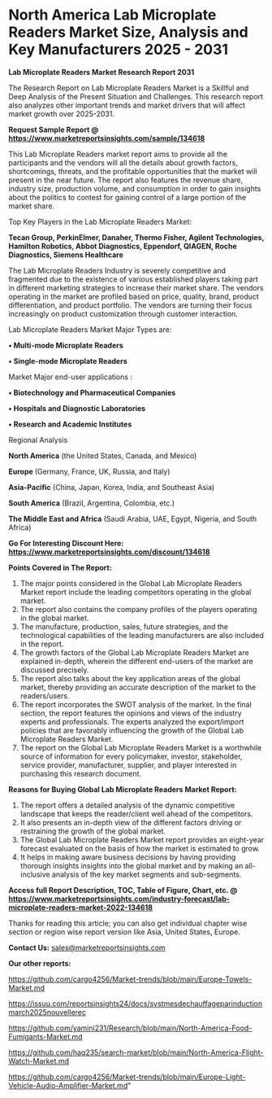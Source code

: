 # North America Lab Microplate Readers Market Size, Analysis and Key Manufacturers 2025 - 2031

<strong>Lab Microplate Readers Market Research Report 2031</strong>

The Research Report on Lab Microplate Readers Market is a Skillful and Deep Analysis of the Present Situation and Challenges. This research report also analyzes other important trends and market drivers that will affect market growth over 2025-2031.

<strong>Request Sample Report @ <a href=https://www.marketreportsinsights.com/sample/134618>https://www.marketreportsinsights.com/sample/134618</a></strong>

This Lab Microplate Readers market report aims to provide all the participants and the vendors will all the details about growth factors, shortcomings, threats, and the profitable opportunities that the market will present in the near future. The report also features the revenue share, industry size, production volume, and consumption in order to gain insights about the politics to contest for gaining control of a large portion of the market share.

Top Key Players in the Lab Microplate Readers Market:

<strong>Tecan Group, PerkinElmer, Danaher, Thermo Fisher, Agilent Technologies, Hamilton Robotics, Abbot Diagnostics, Eppendorf, QIAGEN, Roche Diagnostics, Siemens Healthcare</strong>

The Lab Microplate Readers Industry is severely competitive and fragmented due to the existence of various established players taking part in different marketing strategies to increase their market share. The vendors operating in the market are profiled based on price, quality, brand, product differentiation, and product portfolio. The vendors are turning their focus increasingly on product customization through customer interaction.

Lab Microplate Readers Market Major Types are:

<strong>• Multi-mode Microplate Readers

• Single-mode Microplate Readers</strong>

Market Major end-user applications :

<strong>• Biotechnology and Pharmaceutical Companies

• Hospitals and Diagnostic Laboratories

• Research and Academic Institutes</strong>

Regional Analysis

</u><strong><b>North America</b></strong> (the United States, Canada, and Mexico)

<strong><b>Europe </b></strong>(Germany, France, UK, Russia, and Italy)

<strong><b>Asia-Pacific</b></strong> (China, Japan, Korea, India, and Southeast Asia)

<strong><b>South America</b></strong> (Brazil, Argentina, Colombia, etc.)

<strong><b>The Middle East and Africa</b></strong> (Saudi Arabia, UAE, Egypt, Nigeria, and South Africa)

<strong>Go For Interesting Discount Here: <a href=https://www.marketreportsinsights.com/discount/134618>https://www.marketreportsinsights.com/discount/134618</a></strong>

<strong>Points Covered in The Report:</strong>
<ol>
  <li>The major points considered in the Global Lab Microplate Readers Market report include the leading competitors operating in the global market.</li>
  <li>The report also contains the company profiles of the players operating in the global market.</li>
  <li>The manufacture, production, sales, future strategies, and the technological capabilities of the leading manufacturers are also included in the report.</li>
  <li>The growth factors of the Global Lab Microplate Readers Market are explained in-depth, wherein the different end-users of the market are discussed precisely.</li>
  <li>The report also talks about the key application areas of the global market, thereby providing an accurate description of the market to the readers/users.</li>
  <li>The report incorporates the SWOT analysis of the market. In the final section, the report features the opinions and views of the industry experts and professionals. The experts analyzed the export/import policies that are favorably influencing the growth of the Global Lab Microplate Readers Market.</li>
  <li>The report on the Global Lab Microplate Readers Market is a worthwhile source of information for every policymaker, investor, stakeholder, service provider, manufacturer, supplier, and player interested in purchasing this research document.</li>
</ol>
<strong>Reasons for Buying Global Lab Microplate Readers Market Report:</strong>

<ol>
  <li>The report offers a detailed analysis of the dynamic competitive landscape that keeps the reader/client well ahead of the competitors.</li>
  <li>It also presents an in-depth view of the different factors driving or restraining the growth of the global market.</li>
  <li>The Global Lab Microplate Readers Market report provides an eight-year forecast evaluated on the basis of how the market is estimated to grow.</li>
  <li>It helps in making aware business decisions by having providing thorough insights insights into the global market and by making an all-inclusive analysis of the key market segments and sub-segments.</li>
</ol>
<strong>Access full Report Description, TOC, Table of Figure, Chart, etc. @ <a href=https://www.marketreportsinsights.com/industry-forecast/lab-microplate-readers-market-2022-134618>https://www.marketreportsinsights.com/industry-forecast/lab-microplate-readers-market-2022-134618</a></strong>


Thanks for reading this article; you can also get individual chapter wise section or region wise report version like Asia, United States, Europe.

<strong>Contact Us:</strong>
sales@marketreportsinsights.com

<strong>Our other reports:</strong>

<a href=https://github.com/cargo4256/Market-trends/blob/main/Europe-Towels-Market.md>https://github.com/cargo4256/Market-trends/blob/main/Europe-Towels-Market.md</a>

<a href=https://issuu.com/reportsinsights24/docs/systmesdechauffageparinductionmarch2025nouvellerec>https://issuu.com/reportsinsights24/docs/systmesdechauffageparinductionmarch2025nouvellerec</a>

<a href=https://github.com/yamini231/Research/blob/main/North-America-Food-Fumigants-Market.md>https://github.com/yamini231/Research/blob/main/North-America-Food-Fumigants-Market.md</a>

<a href=https://github.com/haq235/search-market/blob/main/North-America-Flight-Watch-Market.md>https://github.com/haq235/search-market/blob/main/North-America-Flight-Watch-Market.md</a>

<a href=https://github.com/cargo4256/Market-trends/blob/main/Europe-Light-Vehicle-Audio-Amplifier-Market.md>https://github.com/cargo4256/Market-trends/blob/main/Europe-Light-Vehicle-Audio-Amplifier-Market.md</a>"
